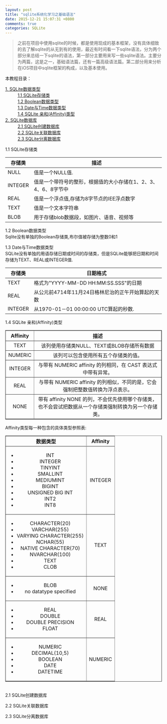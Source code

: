 ```yaml
---
layout: post
title: "sqlite系统化学习之基础语法"
date: 2015-12-21 15:07:31 +0800
comments: true
categories: SQLite
---
```

> 之前在项目中使用sqlite的时候，都是使用现成的基本框架，没有具体细致的去了解sqlite的从无到有的使用，最近有时间看一下sqlite语法，分为两个部分来总结一下sqlite的语法，第一部分主要用来写一些sqlite语法。主要分为两篇，这是之一，基础语法篇，还有一篇高级语法篇。第二部分用来分析在iOS项目中sqlite框架的构成，以及基本使用。

本教程目录：
<script>
function alertWarming(){
	alert("adsfas");
}
</script>

<dl>
	<dt><a href=#1.1>1. SQLite数据类型</a></dt>
		<dd><a href=#1.1>1.1 SQLite存储类</a><br/>    
			<a href=#1.2>1.2 Boolean数据类型</a><br/>
		    <a href=#1.3>1.3 Date与Time数据类型</a><br/>
		    <a href=#1.4>1.4 SQLite 亲和(Affinity)类型</a>
		</dd>
	<dt><a href=#2.1 onclick="alertWarming()">2. SQLite数据库</a><br/></dt>
		<dd><a href=#2.1 onclick="alertWarming()">2.1 SQLite创建数据库</a><br/>
			<a href=#2.2 onclick="alertWarming()">2.2 SQLite关联数据库</a><br/>
			<a href=#2.3 onclick="alertWarming()">2.3 SQLite分离数据库</a>
		</dd>
</dl>

<a id=1.1>1.1 SQLite存储类</a>

| 存储类 | 描述		|
|-------|----------	|
| NULL	|值是一个NULL值.|
| INTEGER | 值是一个带符号的整形，根据值的大小存储在1、2、3、4、6、8字节中|
|REAL| 值是一个浮点值,存储为8字节点的IEE浮点数字|
|TEXT|值是一个文本字符串|
|BLOB|用于存储blob数据段，如图片、语音、视频等|

<a id=1.2>1.2 Boolean数据类型</a><br/>
	Sqlite没有单独的Boolean存储类,布尔值被存储为整数0和1

<a id=1.3>1.3 Date与Time数据类型</a><br/>
SQLite没有单独的用语存储日期或时间的存储类，但是SQLite能够把日期和时间存储为TEXT、REAL或INTEGER值.

|存储类|日期格式|
|-----|-------|
|TEXT|格式为"YYYY-MM-DD HH:MM:SS.SSS"的日期|
|REAL|从公元前4714年11月24日格林尼治的正午开始算起的天数|
|INTEGER|从1970-01－01 00:00:00 UTC算起的秒数.|

<a id=1.4>1.4 SQLite 亲和(Affinity)类型</a>

<table border='1' cellspacing="0" style="text-align:center">
<tr>
	<th>Affinity</th>
	<th>描述</th>
</tr>
<tr>
	<td>TEXT</td>
	<td>该列使用存储类NULL、TEXT或BLOB存储所有数据</td>
</tr>
<tr>
	<td>NUMERIC</td>
	<td>该列可以包含使用所有五个存储类的值。</td>
</tr>
<tr>
	<td>INTEGER</td>
	<td>与带有 NUMERIC affinity 的列相同，在 CAST 表达式中带有异常。</td>
</tr>
<tr>
	<td>REAL</td>
	<td>与带有 NUMERIC affinity 的列相似，不同的是，它会强制把整数值转换为浮点表示。</td>
</tr>
<tr>
	<td>NONE</td>
	<td>	带有 affinity NONE 的列，不会优先使用哪个存储类，也不会尝试把数据从一个存储类强制转换为另一个存储类。</td>
</tr>
</table>

Affinity类型每一种包含的具体类型参照表:
<div align="center">
<table border='1' cellspacing="0" style="text-align:center">
<tr>
	<th>数据类型</th>
	<th>Affinity</th>
<tr>
<tr>
	<td>
		<ul>
			<li>INT</li>
			<li>INTEGER</li>
			<li>TINYINT</li>
			<li>SMALLINT</li>
			<li>MEDIUMINT</li>
			<li>BIGINT</li>
			<li>UNSIGNED BIG INT</li>
			<li>INT2</li>
			<li>INT8</li>
		</ul>
	</td>
	<td>INTEGER</td>
</tr>
<tr>
	<td>
		<ul>
			<li>CHARACTER(20)</li>
			<li>VARCHAR(255)</li>
			<li>VARYING CHARACTER(255)</li>
			<li>NCHAR(55)</li>
			<li>NATIVE CHARACTER(70)</li>
			<li>NVARCHAR(100)</li>
			<li>TEXT</li>
			<li>CLOB</li>
		 </ul>
	</td>
	<td>TEXT</td>
</tr>
<tr>
	<td>
		<ul>
			<li>BLOB</li>
			<li>no datatype specified</li>
		</ul>
	</td>
	<td>NONE</td>
</tr>
<tr>
	<td>
		<ul>
			<li>REAL</li>
			<li>DOUBLE</li>
			<li>DOUBLE PRECISION</li>
			<li>FLOAT</li>
		</ul>
	</td>
	<td>REAL</td>
</tr>
<tr>
	<td>
		<ul>
			<li>NUMERIC</li>
			<li>DECIMAL(10,5)</li>
			<li>BOOLEAN</li>
			<li>DATE</li>
			<li>DATETIME</li>
		</ul>
	</td>
	<td>NUMERIC</td>
</tr>
</table>
</div>

<br/>
<a id=2.1>2.1 SQLite创建数据库</a><br/>


<a id=2.2>2.2 SQLite关联数据库</a><br/>

<a id=2.3>2.3 SQLite分离数据库</a><br/>
